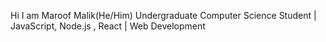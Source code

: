 Hi I am Maroof Malik(He/Him)
Undergraduate Computer Science Student | JavaScript, Node.js , React | Web Development
